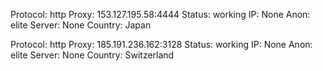 Protocol: http
Proxy: 153.127.195.58:4444
Status: working
IP: None
Anon: elite
Server: None
Country: Japan

Protocol: http
Proxy: 185.191.236.162:3128
Status: working
IP: None
Anon: elite
Server: None
Country: Switzerland

